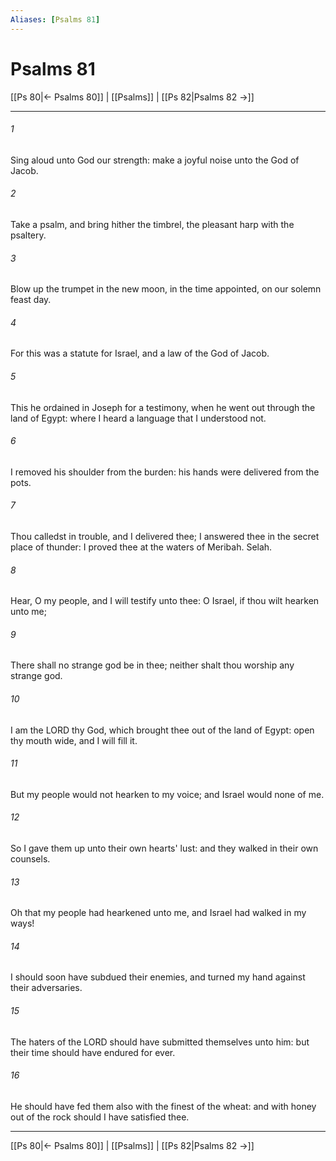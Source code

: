 ```yaml
---
Aliases: [Psalms 81]
---
```

# Psalms 81

[[Ps 80|← Psalms 80]] | [[Psalms]] | [[Ps 82|Psalms 82 →]]
***



###### 1 
Sing aloud unto God our strength: make a joyful noise unto the God of Jacob. 

###### 2 
Take a psalm, and bring hither the timbrel, the pleasant harp with the psaltery. 

###### 3 
Blow up the trumpet in the new moon, in the time appointed, on our solemn feast day. 

###### 4 
For this was a statute for Israel, and a law of the God of Jacob. 

###### 5 
This he ordained in Joseph for a testimony, when he went out through the land of Egypt: where I heard a language that I understood not. 

###### 6 
I removed his shoulder from the burden: his hands were delivered from the pots. 

###### 7 
Thou calledst in trouble, and I delivered thee; I answered thee in the secret place of thunder: I proved thee at the waters of Meribah. Selah. 

###### 8 
Hear, O my people, and I will testify unto thee: O Israel, if thou wilt hearken unto me; 

###### 9 
There shall no strange god be in thee; neither shalt thou worship any strange god. 

###### 10 
I am the LORD thy God, which brought thee out of the land of Egypt: open thy mouth wide, and I will fill it. 

###### 11 
But my people would not hearken to my voice; and Israel would none of me. 

###### 12 
So I gave them up unto their own hearts' lust: and they walked in their own counsels. 

###### 13 
Oh that my people had hearkened unto me, and Israel had walked in my ways! 

###### 14 
I should soon have subdued their enemies, and turned my hand against their adversaries. 

###### 15 
The haters of the LORD should have submitted themselves unto him: but their time should have endured for ever. 

###### 16 
He should have fed them also with the finest of the wheat: and with honey out of the rock should I have satisfied thee.

***
[[Ps 80|← Psalms 80]] | [[Psalms]] | [[Ps 82|Psalms 82 →]]
